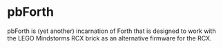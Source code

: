 # pbForth
pbForth is (yet another) incarnation of Forth that is designed to work with the LEGO Mindstorms RCX brick as an alternative firmware for the RCX.
